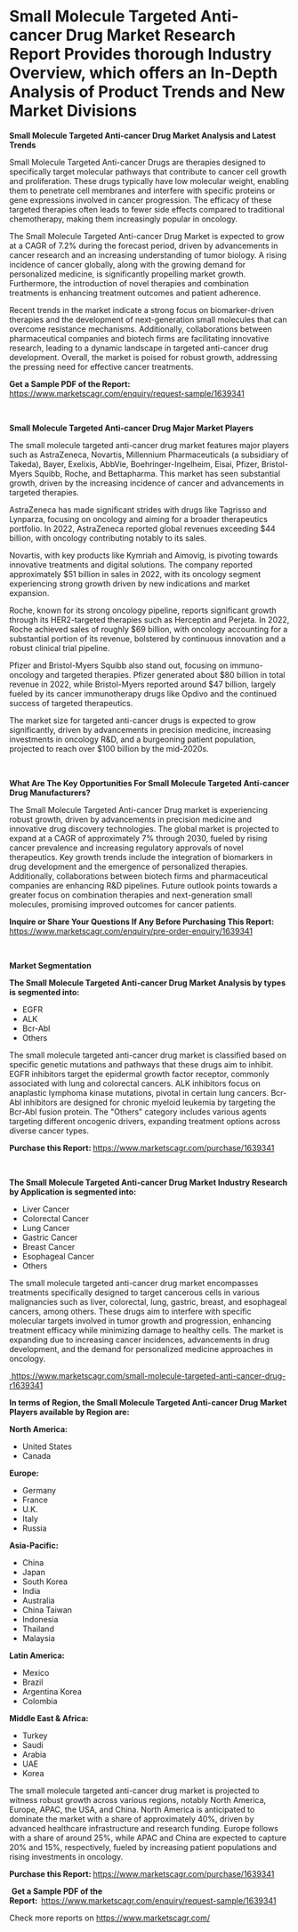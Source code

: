 <p><h1>Small Molecule Targeted Anti-cancer Drug Market Research Report Provides thorough Industry Overview, which offers an In-Depth Analysis of Product Trends and New Market Divisions</h1></p><p><strong>Small Molecule Targeted Anti-cancer Drug Market Analysis and Latest Trends</strong></p>
<p><p>Small Molecule Targeted Anti-cancer Drugs are therapies designed to specifically target molecular pathways that contribute to cancer cell growth and proliferation. These drugs typically have low molecular weight, enabling them to penetrate cell membranes and interfere with specific proteins or gene expressions involved in cancer progression. The efficacy of these targeted therapies often leads to fewer side effects compared to traditional chemotherapy, making them increasingly popular in oncology.</p><p>The Small Molecule Targeted Anti-cancer Drug Market is expected to grow at a CAGR of 7.2% during the forecast period, driven by advancements in cancer research and an increasing understanding of tumor biology. A rising incidence of cancer globally, along with the growing demand for personalized medicine, is significantly propelling market growth. Furthermore, the introduction of novel therapies and combination treatments is enhancing treatment outcomes and patient adherence.</p><p>Recent trends in the market indicate a strong focus on biomarker-driven therapies and the development of next-generation small molecules that can overcome resistance mechanisms. Additionally, collaborations between pharmaceutical companies and biotech firms are facilitating innovative research, leading to a dynamic landscape in targeted anti-cancer drug development. Overall, the market is poised for robust growth, addressing the pressing need for effective cancer treatments.</p></p>
<p><strong>Get a Sample PDF of the Report:&nbsp;</strong> <a href="https://www.marketscagr.com/enquiry/request-sample/1639341?utm_campaign=3198&utm_medium=2&utm_source=Github&utm_content=ia&utm_term=09032025&utm_id=small-molecule-targeted-anti-cancer-drug">https://www.marketscagr.com/enquiry/request-sample/1639341</a></p>
<p>&nbsp;</p>
<p><strong>Small Molecule Targeted Anti-cancer Drug Major Market Players</strong></p>
<p><p>The small molecule targeted anti-cancer drug market features major players such as AstraZeneca, Novartis, Millennium Pharmaceuticals (a subsidiary of Takeda), Bayer, Exelixis, AbbVie, Boehringer-Ingelheim, Eisai, Pfizer, Bristol-Myers Squibb, Roche, and Bettapharma. This market has seen substantial growth, driven by the increasing incidence of cancer and advancements in targeted therapies.</p><p>AstraZeneca has made significant strides with drugs like Tagrisso and Lynparza, focusing on oncology and aiming for a broader therapeutics portfolio. In 2022, AstraZeneca reported global revenues exceeding $44 billion, with oncology contributing notably to its sales.</p><p>Novartis, with key products like Kymriah and Aimovig, is pivoting towards innovative treatments and digital solutions. The company reported approximately $51 billion in sales in 2022, with its oncology segment experiencing strong growth driven by new indications and market expansion.</p><p>Roche, known for its strong oncology pipeline, reports significant growth through its HER2-targeted therapies such as Herceptin and Perjeta. In 2022, Roche achieved sales of roughly $69 billion, with oncology accounting for a substantial portion of its revenue, bolstered by continuous innovation and a robust clinical trial pipeline.</p><p>Pfizer and Bristol-Myers Squibb also stand out, focusing on immuno-oncology and targeted therapies. Pfizer generated about $80 billion in total revenue in 2022, while Bristol-Myers reported around $47 billion, largely fueled by its cancer immunotherapy drugs like Opdivo and the continued success of targeted therapeutics.</p><p>The market size for targeted anti-cancer drugs is expected to grow significantly, driven by advancements in precision medicine, increasing investments in oncology R&D, and a burgeoning patient population, projected to reach over $100 billion by the mid-2020s.</p></p>
<p>&nbsp;</p>
<p><strong>What Are The Key Opportunities For Small Molecule Targeted Anti-cancer Drug Manufacturers?</strong></p>
<p><p>The Small Molecule Targeted Anti-cancer Drug market is experiencing robust growth, driven by advancements in precision medicine and innovative drug discovery technologies. The global market is projected to expand at a CAGR of approximately 7% through 2030, fueled by rising cancer prevalence and increasing regulatory approvals of novel therapeutics. Key growth trends include the integration of biomarkers in drug development and the emergence of personalized therapies. Additionally, collaborations between biotech firms and pharmaceutical companies are enhancing R&D pipelines. Future outlook points towards a greater focus on combination therapies and next-generation small molecules, promising improved outcomes for cancer patients.</p></p>
<p><strong>Inquire or Share Your Questions If Any Before Purchasing This Report:</strong> <a href="https://www.marketscagr.com/enquiry/pre-order-enquiry/1639341?utm_campaign=3198&utm_medium=2&utm_source=Github&utm_content=ia&utm_term=09032025&utm_id=small-molecule-targeted-anti-cancer-drug">https://www.marketscagr.com/enquiry/pre-order-enquiry/1639341</a></p>
<p>&nbsp;</p>
<p><strong>Market Segmentation</strong></p>
<p><strong>The Small Molecule Targeted Anti-cancer Drug Market Analysis by types is segmented into:</strong></p>
<p><ul><li>EGFR</li><li>ALK</li><li>Bcr-Abl</li><li>Others</li></ul></p>
<p><p>The small molecule targeted anti-cancer drug market is classified based on specific genetic mutations and pathways that these drugs aim to inhibit. EGFR inhibitors target the epidermal growth factor receptor, commonly associated with lung and colorectal cancers. ALK inhibitors focus on anaplastic lymphoma kinase mutations, pivotal in certain lung cancers. Bcr-Abl inhibitors are designed for chronic myeloid leukemia by targeting the Bcr-Abl fusion protein. The "Others" category includes various agents targeting different oncogenic drivers, expanding treatment options across diverse cancer types.</p></p>
<p><strong>Purchase this Report:&nbsp;</strong><a href="https://www.marketscagr.com/purchase/1639341?utm_campaign=3198&utm_medium=2&utm_source=Github&utm_content=ia&utm_term=09032025&utm_id=small-molecule-targeted-anti-cancer-drug">https://www.marketscagr.com/purchase/1639341</a></p>
<p>&nbsp;</p>
<p><strong>The Small Molecule Targeted Anti-cancer Drug Market Industry Research by Application is segmented into:</strong></p>
<p><ul><li>Liver Cancer</li><li>Colorectal Cancer</li><li>Lung Cancer</li><li>Gastric Cancer</li><li>Breast Cancer</li><li>Esophageal Cancer</li><li>Others</li></ul></p>
<p><p>The small molecule targeted anti-cancer drug market encompasses treatments specifically designed to target cancerous cells in various malignancies such as liver, colorectal, lung, gastric, breast, and esophageal cancers, among others. These drugs aim to interfere with specific molecular targets involved in tumor growth and progression, enhancing treatment efficacy while minimizing damage to healthy cells. The market is expanding due to increasing cancer incidences, advancements in drug development, and the demand for personalized medicine approaches in oncology.</p></p>
<p><a href="https://www.marketscagr.com/small-molecule-targeted-anti-cancer-drug-r1639341?utm_campaign=3198&utm_medium=2&utm_source=Github&utm_content=ia&utm_term=09032025&utm_id=small-molecule-targeted-anti-cancer-drug">&nbsp;https://www.marketscagr.com/small-molecule-targeted-anti-cancer-drug-r1639341</a></p>
<p><strong>In terms of Region, the Small Molecule Targeted Anti-cancer Drug Market Players available by Region are:</strong></p>
<p>
    <p> <strong> North America: </strong>
        <ul>
            <li>United States</li>
            <li>Canada</li>
        </ul>
        </p> 
    <p> <strong> Europe: </strong>
        <ul>
            <li>Germany</li>
            <li>France</li>
            <li>U.K.</li>
            <li>Italy</li>
            <li>Russia</li>
        </ul>
        </p> 
    <p> <strong> Asia-Pacific: </strong>
        <ul>
            <li>China</li>
            <li>Japan</li>
            <li>South Korea</li>
            <li>India</li>
            <li>Australia</li>
            <li>China Taiwan</li>
            <li>Indonesia</li>
            <li>Thailand</li>
            <li>Malaysia</li>
        </ul>
        </p> 
    <p> <strong> Latin America: </strong>
        <ul>
            <li>Mexico</li>
            <li>Brazil</li>
            <li>Argentina Korea</li>
            <li>Colombia</li>
        </ul>
        </p> 
    <p> <strong> Middle East & Africa: </strong>
        <ul>
            <li>Turkey</li>
            <li>Saudi</li>
            <li>Arabia</li>
            <li>UAE</li>
            <li>Korea</li>
        </ul>
    </p>
    </p>
<p><p>The small molecule targeted anti-cancer drug market is projected to witness robust growth across various regions, notably North America, Europe, APAC, the USA, and China. North America is anticipated to dominate the market with a share of approximately 40%, driven by advanced healthcare infrastructure and research funding. Europe follows with a share of around 25%, while APAC and China are expected to capture 20% and 15%, respectively, fueled by increasing patient populations and rising investments in oncology.</p></p>
<p><strong>Purchase this Report: </strong><a href="https://www.marketscagr.com/purchase/1639341?utm_campaign=3198&utm_medium=2&utm_source=Github&utm_content=ia&utm_term=09032025&utm_id=small-molecule-targeted-anti-cancer-drug">https://www.marketscagr.com/purchase/1639341</a></p>
<p>&nbsp;<strong>Get a Sample PDF of the Report:&nbsp;&nbsp;</strong><a href="https://www.marketscagr.com/enquiry/request-sample/1639341?utm_campaign=3198&utm_medium=2&utm_source=Github&utm_content=ia&utm_term=09032025&utm_id=small-molecule-targeted-anti-cancer-drug">https://www.marketscagr.com/enquiry/request-sample/1639341</a></p>
<p><strong></strong></p>
<p>Check more reports on <a href="https://www.marketscagr.com/?utm_campaign=3198&utm_medium=2&utm_source=Github&utm_content=ia&utm_term=09032025&utm_id=small-molecule-targeted-anti-cancer-drug">https://www.marketscagr.com/</a></p>
